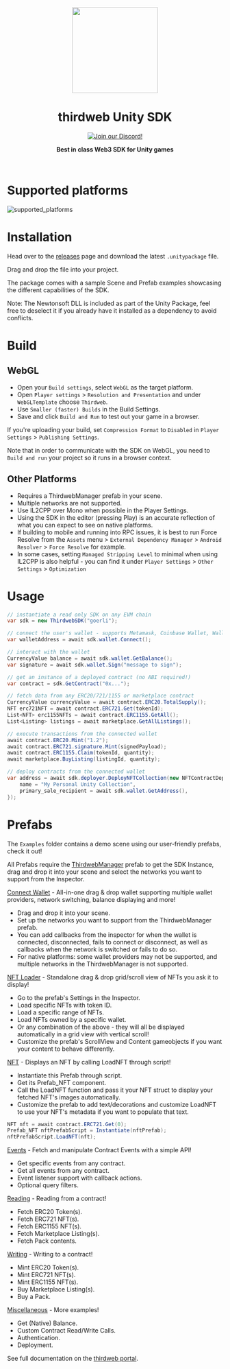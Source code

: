 <p align="center">
<br />
<a href="https://thirdweb.com"><img src="https://github.com/thirdweb-dev/js/blob/main/packages/sdk/logo.svg?raw=true" width="200" alt=""/></a>
<br />
</p>
<h1 align="center">thirdweb Unity SDK</h1>
<p align="center">
<a href="https://discord.gg/thirdweb"><img alt="Join our Discord!" src="https://img.shields.io/discord/834227967404146718.svg?color=7289da&label=discord&logo=discord&style=flat"/></a>

</p>
<p align="center"><strong>Best in class Web3 SDK for Unity games</strong></p>
<br />

# Supported platforms

![supported_platforms](https://github.com/thirdweb-dev/unity-sdk/assets/43042585/7200bf8a-8779-49fa-bda1-9e2051b210ec)

# Installation

Head over to the [releases](https://github.com/thirdweb-dev/unity-sdk/releases) page and download the latest `.unitypackage` file.

Drag and drop the file into your project.

The package comes with a sample Scene and Prefab examples showcasing the different capabilities of the SDK.

Note: The Newtonsoft DLL is included as part of the Unity Package, feel free to deselect it if you already have it installed as a dependency to avoid conflicts.

# Build

## WebGL

- Open your `Build settings`, select `WebGL` as the target platform.
- Open `Player settings` > `Resolution and Presentation` and under `WebGLTemplate` choose `Thirdweb`.
- Use `Smaller (faster) Builds` in the Build Settings.
- Save and click `Build and Run` to test out your game in a browser.

If you're uploading your build, set `Compression Format` to `Disabled` in `Player Settings` > `Publishing Settings`.

Note that in order to communicate with the SDK on WebGL, you need to `Build and run` your project so it runs in a browser context.

## Other Platforms

- Requires a ThirdwebManager prefab in your scene.
- Multiple networks are not supported.
- Use IL2CPP over Mono when possible in the Player Settings.
- Using the SDK in the editor (pressing Play) is an accurate reflection of what you can expect to see on native platforms.
- If building to mobile and running into RPC issues, it is best to run Force Resolve from the `Assets` menu > `External Dependency Manager` > `Android Resolver` > `Force Resolve` for example.
- In some cases, setting `Managed Stripping Level` to minimal when using IL2CPP is also helpful - you can find it under `Player Settings` > `Other Settings` > `Optimization`

# Usage

```csharp
// instantiate a read only SDK on any EVM chain
var sdk = new ThirdwebSDK("goerli");

// connect the user's wallet - supports Metamask, Coinbase Wallet, WalletConnect and more
var walletAddress = await sdk.wallet.Connect();

// interact with the wallet
CurrencyValue balance = await sdk.wallet.GetBalance();
var signature = await sdk.wallet.Sign("message to sign");

// get an instance of a deployed contract (no ABI required!)
var contract = sdk.GetContract("0x...");

// fetch data from any ERC20/721/1155 or marketplace contract
CurrencyValue currencyValue = await contract.ERC20.TotalSupply();
NFT erc721NFT = await contract.ERC721.Get(tokenId);
List<NFT> erc1155NFTs = await contract.ERC1155.GetAll();
List<Listing> listings = await marketplace.GetAllListings();

// execute transactions from the connected wallet
await contract.ERC20.Mint("1.2");
await contract.ERC721.signature.Mint(signedPayload);
await contract.ERC1155.Claim(tokenId, quantity);
await marketplace.BuyListing(listingId, quantity);

// deploy contracts from the connected wallet
var address = await sdk.deployer.DeployNFTCollection(new NFTContractDeployMetadata {
    name = "My Personal Unity Collection",
    primary_sale_recipient = await sdk.wallet.GetAddress(),
});
```

# Prefabs

The `Examples` folder contains a demo scene using our user-friendly prefabs, check it out!

All Prefabs require the [ThirdwebManager](https://github.com/thirdweb-dev/unity-sdk/blob/main/Assets/Thirdweb/Core/Scripts/ThirdwebManager.cs) prefab to get the SDK Instance, drag and drop it into your scene and select the networks you want to support from the Inspector.

[Connect Wallet](https://github.com/thirdweb-dev/unity-sdk/blob/main/Assets/Thirdweb/Examples/Scripts/Prefabs/Prefab_ConnectWallet.cs) - All-in-one drag & drop wallet supporting multiple wallet providers, network switching, balance displaying and more!

- Drag and drop it into your scene.
- Set up the networks you want to support from the ThirdwebManager prefab.
- You can add callbacks from the inspector for when the wallet is connected, disconnected, fails to connect or disconnect, as well as callbacks when the network is switched or fails to do so.
- For native platforms: some wallet providers may not be supported, and multiple networks in the ThirdwebManager is not supported.

[NFT Loader](https://github.com/thirdweb-dev/unity-sdk/blob/main/Assets/Thirdweb/Examples/Scripts/Prefabs/Prefab_NFTLoader.cs) - Standalone drag & drop grid/scroll view of NFTs you ask it to display!

- Go to the prefab's Settings in the Inspector.
- Load specific NFTs with token ID.
- Load a specific range of NFTs.
- Load NFTs owned by a specific wallet.
- Or any combination of the above - they will all be displayed automatically in a grid view with vertical scroll!
- Customize the prefab's ScrollView and Content gameobjects if you want your content to behave differently.

[NFT](https://github.com/thirdweb-dev/unity-sdk/blob/main/Assets/Thirdweb/Examples/Scripts/Prefabs/Prefab_NFT.cs) - Displays an NFT by calling LoadNFT through script!

- Instantiate this Prefab through script.
- Get its Prefab_NFT component.
- Call the LoadNFT function and pass it your NFT struct to display your fetched NFT's images automatically.
- Customize the prefab to add text/decorations and customize LoadNFT to use your NFT's metadata if you want to populate that text.

```csharp
NFT nft = await contract.ERC721.Get(0);
Prefab_NFT nftPrefabScript = Instantiate(nftPrefab);
nftPrefabScript.LoadNFT(nft);
```

[Events](https://github.com/thirdweb-dev/unity-sdk/blob/main/Assets/Thirdweb/Examples/Scripts/Prefabs/Prefab_Events.cs) - Fetch and manipulate Contract Events with a simple API!

- Get specific events from any contract.
- Get all events from any contract.
- Event listener support with callback actions.
- Optional query filters.

[Reading](https://github.com/thirdweb-dev/unity-sdk/blob/main/Assets/Thirdweb/Examples/Scripts/Prefabs/Prefab_Reading.cs) - Reading from a contract!

- Fetch ERC20 Token(s).
- Fetch ERC721 NFT(s).
- Fetch ERC1155 NFT(s).
- Fetch Marketplace Listing(s).
- Fetch Pack contents.

[Writing](https://github.com/thirdweb-dev/unity-sdk/blob/main/Assets/Thirdweb/Examples/Scripts/Prefabs/Prefab_Writing.cs) - Writing to a contract!

- Mint ERC20 Token(s).
- Mint ERC721 NFT(s).
- Mint ERC1155 NFT(s).
- Buy Marketplace Listing(s).
- Buy a Pack.

[Miscellaneous](https://github.com/thirdweb-dev/unity-sdk/blob/main/Assets/Thirdweb/Examples/Scripts/Prefabs/Prefab_Miscellaneous.cs) - More examples!

- Get (Native) Balance.
- Custom Contract Read/Write Calls.
- Authentication.
- Deployment.

See full documentation on the [thirdweb portal](https://portal.thirdweb.com).
